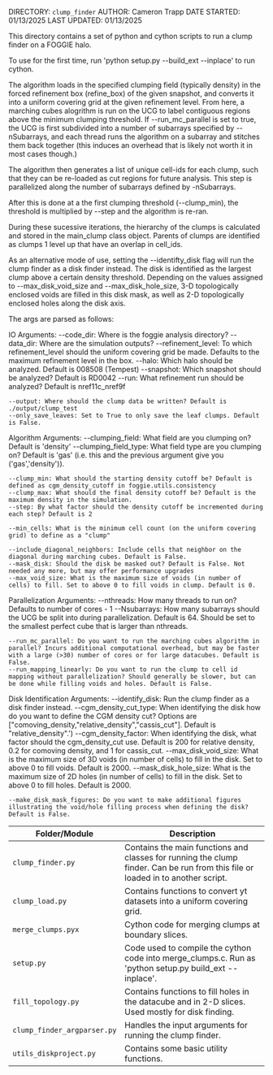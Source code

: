 DIRECTORY: `clump_finder`
AUTHOR: Cameron Trapp
DATE STARTED: 01/13/2025
LAST UPDATED: 01/13/2025

This directory contains a set of python and cython scripts to run a clump finder on a FOGGIE halo.

To use for the first time, run 'python setup.py --build_ext --inplace' to run cython.

The algorithm loads in the specified clumping field (typically density) in the forced refinement box (refine_box) of the given snapshot, and
converts it into a uniform covering grid at the given refinement level. From here, a marching cubes alogrithm is run on the UCG to label
contiguous regions above the minimum clumping threshold. If --run_mc_parallel is set to true, the UCG is first subdivided into a number of
subarrays specified by --nSubarrays, and each thread runs the algorithm on a subarray and stitches them back together (this induces an
overhead that is likely not worth it in most cases though.)
        
The algorithm then generates a list of unique cell-ids for each clump, such that they can be re-loaded as cut regions for future analysis.
This step is parallelized along the number of subarrays defined by -nSubarrays.
    
After this is done at a the first clumping threshold (--clump_min), the threshold is multiplied by --step and the algorithm is re-ran.
    
During these sucessive iterations, the hierarchy of the clumps is calculated and stored in the main_clump class object. Parents of clumps
are identified as clumps 1 level up that have an overlap in cell_ids.


As an alternative mode of use, setting the --identifty_disk flag will run the clump finder as a disk finder instead. The disk is identified
as the largest clump above a certain density threshold. Depending on the values assigned to --max_disk_void_size and --max_disk_hole_size, 
3-D topologically enclosed voids are filled in this disk mask, as well as 2-D topologically enclosed holes along the disk axis.
    
The args are parsed as follows:
    
IO Arguments:
    --code_dir: Where is the foggie analysis directory?
    --data_dir: Where are the simulation outputs?
    --refinement_level: To which refinement_level should the uniform covering grid be made. Defaults to the maximum refinement level in the box.
    --halo: Which halo should be analyzed. Default is 008508 (Tempest)
    --snapshot: Which snapshot should be analyzed? Default is RD0042
    --run: What refinement run should be analyzed? Default is nref11c_nref9f  

    --output: Where should the clump data be written? Default is ./output/clump_test
    --only_save_leaves: Set to True to only save the leaf clumps. Default is False.

    
Algorithm Arguments:
    --clumping_field: What field are you clumping on? Default is 'density'
    --clumping_field_type: What field type are you clumping on? Default is 'gas' (i.e. this and the previous argument give you ('gas','density')).

    --clump_min: What should the starting density cutoff be? Default is defined as cgm_density_cutoff in foggie.utils.consistency
    --clump_max: What should the final density cutoff be? Default is the maximum density in the simulation.
    --step: By what factor should the density cutoff be incremented during each step? Default is 2

    --min_cells: What is the minimum cell count (on the uniform covering grid) to define as a "clump"

    --include_diagonal_neighbors: Include cells that neighbor on the diagonal during marching cubes. Default is False.
    --mask_disk: Should the disk be masked out? Default is False. Not needed any more, but may offer performance upgrades
    --max_void_size: What is the maximum size of voids (in number of cells) to fill. Set to above 0 to fill voids in clump. Default is 0.


Parallelization Arguments:
    --nthreads: How many threads to run on? Defaults to number of cores - 1
    --Nsubarrays: How many subarrays should the UCG be split into during parallelization. Default is 64. Should be set to the smallest perfect cube that is larger than nthreads.

    --run_mc_parallel: Do you want to run the marching cubes algorithm in parallel? Incurs additional computational overhead, but may be faster with a large (>30) number of cores or for large datacubes. Default is False.
    --run_mapping_linearly: Do you want to run the clump to cell id mapping without parallelization? Should generally be slower, but can be done while filling voids and holes. Default is False.

    
Disk Identification Arguments:
    --identify_disk: Run the clump finder as a disk finder instead.
    --cgm_density_cut_type: When identifying the disk how do you want to define the CGM density cut? Options are ["comoving_density,"relative_density","cassis_cut"]. Default is "relative_density".')
    --cgm_density_factor: When identifying the disk, what factor should the cgm_density_cut use. Default is 200 for relative density, 0.2 for comoving density, and 1 for cassis_cut.
    --max_disk_void_size: What is the maximum size of 3D voids (in number of cells) to fill in the disk. Set to above 0 to fill voids. Default is 2000.
    --mask_disk_hole_size: What is the maximum size of 2D holes (in number of cells) to fill in the disk. Set to above 0 to fill holes. Default is 2000.
    
    --make_disk_mask_figures: Do you want to make additional figures illustrating the void/hole filling process when defining the disk? Default is False.



| Folder/Module        | Description |
|----------------------|-------------|
| `clump_finder.py` | Contains the main functions and classes for running the clump finder. Can be run from this file or loaded in to another script. |
| `clump_load.py` | Contains functions to convert yt datasets into a uniform covering grid. |
| `merge_clumps.pyx` | Cython code for merging clumps at boundary slices. |
| `setup.py` | Code used to compile the cython code into merge_clumps.c. Run as 'python setup.py build_ext --inplace'. |
| `fill_topology.py` | Contains functions to fill holes in the datacube and in 2-D slices. Used mostly for disk finding. |
| `clump_finder_argparser.py` | Handles the input arguments for running the clump finder. |
| `utils_diskproject.py` | Contains some basic utility functions. |